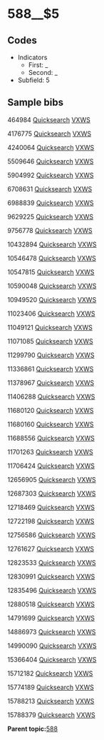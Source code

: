 # 588\_\_$5

## Codes

-   Indicators
    -   First: \_
    -   Second: \_
-   Subfield: 5

## Sample bibs

464984 [Quicksearch](https://search.library.yale.edu/catalog/464984) [VXWS](http://prodorbis.library.yale.edu:7014/vxws/GetHoldingsService?bibId=464984)

4176775 [Quicksearch](https://search.library.yale.edu/catalog/4176775) [VXWS](http://prodorbis.library.yale.edu:7014/vxws/GetHoldingsService?bibId=4176775)

4240064 [Quicksearch](https://search.library.yale.edu/catalog/4240064) [VXWS](http://prodorbis.library.yale.edu:7014/vxws/GetHoldingsService?bibId=4240064)

5509646 [Quicksearch](https://search.library.yale.edu/catalog/5509646) [VXWS](http://prodorbis.library.yale.edu:7014/vxws/GetHoldingsService?bibId=5509646)

5904992 [Quicksearch](https://search.library.yale.edu/catalog/5904992) [VXWS](http://prodorbis.library.yale.edu:7014/vxws/GetHoldingsService?bibId=5904992)

6708631 [Quicksearch](https://search.library.yale.edu/catalog/6708631) [VXWS](http://prodorbis.library.yale.edu:7014/vxws/GetHoldingsService?bibId=6708631)

6988839 [Quicksearch](https://search.library.yale.edu/catalog/6988839) [VXWS](http://prodorbis.library.yale.edu:7014/vxws/GetHoldingsService?bibId=6988839)

9629225 [Quicksearch](https://search.library.yale.edu/catalog/9629225) [VXWS](http://prodorbis.library.yale.edu:7014/vxws/GetHoldingsService?bibId=9629225)

9756778 [Quicksearch](https://search.library.yale.edu/catalog/9756778) [VXWS](http://prodorbis.library.yale.edu:7014/vxws/GetHoldingsService?bibId=9756778)

10432894 [Quicksearch](https://search.library.yale.edu/catalog/10432894) [VXWS](http://prodorbis.library.yale.edu:7014/vxws/GetHoldingsService?bibId=10432894)

10546478 [Quicksearch](https://search.library.yale.edu/catalog/10546478) [VXWS](http://prodorbis.library.yale.edu:7014/vxws/GetHoldingsService?bibId=10546478)

10547815 [Quicksearch](https://search.library.yale.edu/catalog/10547815) [VXWS](http://prodorbis.library.yale.edu:7014/vxws/GetHoldingsService?bibId=10547815)

10590048 [Quicksearch](https://search.library.yale.edu/catalog/10590048) [VXWS](http://prodorbis.library.yale.edu:7014/vxws/GetHoldingsService?bibId=10590048)

10949520 [Quicksearch](https://search.library.yale.edu/catalog/10949520) [VXWS](http://prodorbis.library.yale.edu:7014/vxws/GetHoldingsService?bibId=10949520)

11023406 [Quicksearch](https://search.library.yale.edu/catalog/11023406) [VXWS](http://prodorbis.library.yale.edu:7014/vxws/GetHoldingsService?bibId=11023406)

11049121 [Quicksearch](https://search.library.yale.edu/catalog/11049121) [VXWS](http://prodorbis.library.yale.edu:7014/vxws/GetHoldingsService?bibId=11049121)

11071085 [Quicksearch](https://search.library.yale.edu/catalog/11071085) [VXWS](http://prodorbis.library.yale.edu:7014/vxws/GetHoldingsService?bibId=11071085)

11299790 [Quicksearch](https://search.library.yale.edu/catalog/11299790) [VXWS](http://prodorbis.library.yale.edu:7014/vxws/GetHoldingsService?bibId=11299790)

11336861 [Quicksearch](https://search.library.yale.edu/catalog/11336861) [VXWS](http://prodorbis.library.yale.edu:7014/vxws/GetHoldingsService?bibId=11336861)

11378967 [Quicksearch](https://search.library.yale.edu/catalog/11378967) [VXWS](http://prodorbis.library.yale.edu:7014/vxws/GetHoldingsService?bibId=11378967)

11406288 [Quicksearch](https://search.library.yale.edu/catalog/11406288) [VXWS](http://prodorbis.library.yale.edu:7014/vxws/GetHoldingsService?bibId=11406288)

11680120 [Quicksearch](https://search.library.yale.edu/catalog/11680120) [VXWS](http://prodorbis.library.yale.edu:7014/vxws/GetHoldingsService?bibId=11680120)

11680160 [Quicksearch](https://search.library.yale.edu/catalog/11680160) [VXWS](http://prodorbis.library.yale.edu:7014/vxws/GetHoldingsService?bibId=11680160)

11688556 [Quicksearch](https://search.library.yale.edu/catalog/11688556) [VXWS](http://prodorbis.library.yale.edu:7014/vxws/GetHoldingsService?bibId=11688556)

11701263 [Quicksearch](https://search.library.yale.edu/catalog/11701263) [VXWS](http://prodorbis.library.yale.edu:7014/vxws/GetHoldingsService?bibId=11701263)

11706424 [Quicksearch](https://search.library.yale.edu/catalog/11706424) [VXWS](http://prodorbis.library.yale.edu:7014/vxws/GetHoldingsService?bibId=11706424)

12656905 [Quicksearch](https://search.library.yale.edu/catalog/12656905) [VXWS](http://prodorbis.library.yale.edu:7014/vxws/GetHoldingsService?bibId=12656905)

12687303 [Quicksearch](https://search.library.yale.edu/catalog/12687303) [VXWS](http://prodorbis.library.yale.edu:7014/vxws/GetHoldingsService?bibId=12687303)

12718469 [Quicksearch](https://search.library.yale.edu/catalog/12718469) [VXWS](http://prodorbis.library.yale.edu:7014/vxws/GetHoldingsService?bibId=12718469)

12722198 [Quicksearch](https://search.library.yale.edu/catalog/12722198) [VXWS](http://prodorbis.library.yale.edu:7014/vxws/GetHoldingsService?bibId=12722198)

12756586 [Quicksearch](https://search.library.yale.edu/catalog/12756586) [VXWS](http://prodorbis.library.yale.edu:7014/vxws/GetHoldingsService?bibId=12756586)

12761627 [Quicksearch](https://search.library.yale.edu/catalog/12761627) [VXWS](http://prodorbis.library.yale.edu:7014/vxws/GetHoldingsService?bibId=12761627)

12823533 [Quicksearch](https://search.library.yale.edu/catalog/12823533) [VXWS](http://prodorbis.library.yale.edu:7014/vxws/GetHoldingsService?bibId=12823533)

12830991 [Quicksearch](https://search.library.yale.edu/catalog/12830991) [VXWS](http://prodorbis.library.yale.edu:7014/vxws/GetHoldingsService?bibId=12830991)

12835496 [Quicksearch](https://search.library.yale.edu/catalog/12835496) [VXWS](http://prodorbis.library.yale.edu:7014/vxws/GetHoldingsService?bibId=12835496)

12880518 [Quicksearch](https://search.library.yale.edu/catalog/12880518) [VXWS](http://prodorbis.library.yale.edu:7014/vxws/GetHoldingsService?bibId=12880518)

14791699 [Quicksearch](https://search.library.yale.edu/catalog/14791699) [VXWS](http://prodorbis.library.yale.edu:7014/vxws/GetHoldingsService?bibId=14791699)

14886973 [Quicksearch](https://search.library.yale.edu/catalog/14886973) [VXWS](http://prodorbis.library.yale.edu:7014/vxws/GetHoldingsService?bibId=14886973)

14990090 [Quicksearch](https://search.library.yale.edu/catalog/14990090) [VXWS](http://prodorbis.library.yale.edu:7014/vxws/GetHoldingsService?bibId=14990090)

15366404 [Quicksearch](https://search.library.yale.edu/catalog/15366404) [VXWS](http://prodorbis.library.yale.edu:7014/vxws/GetHoldingsService?bibId=15366404)

15712182 [Quicksearch](https://search.library.yale.edu/catalog/15712182) [VXWS](http://prodorbis.library.yale.edu:7014/vxws/GetHoldingsService?bibId=15712182)

15774189 [Quicksearch](https://search.library.yale.edu/catalog/15774189) [VXWS](http://prodorbis.library.yale.edu:7014/vxws/GetHoldingsService?bibId=15774189)

15788213 [Quicksearch](https://search.library.yale.edu/catalog/15788213) [VXWS](http://prodorbis.library.yale.edu:7014/vxws/GetHoldingsService?bibId=15788213)

15788379 [Quicksearch](https://search.library.yale.edu/catalog/15788379) [VXWS](http://prodorbis.library.yale.edu:7014/vxws/GetHoldingsService?bibId=15788379)

**Parent topic:**[588](../../tags/588/588.md)

